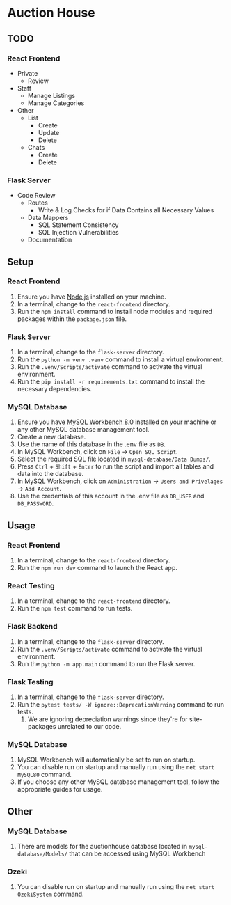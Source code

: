 # Auction House

## TODO

### React Frontend

- Private
  - Review 
- Staff 
  - Manage Listings
  - Manage Categories
- Other
  - List
    - Create
    - Update
    - Delete
  - Chats
    - Create
    - Delete

### Flask Server

- Code Review
    - Routes
        - Write & Log Checks for if Data Contains all Necessary Values
    - Data Mappers
        - SQL Statement Consistency
        - SQL Injection Vulnerabilities
    - Documentation

## Setup

### React Frontend

1. Ensure you have [Node.js](https://nodejs.org/en/download) installed on your machine.
2. In a terminal, change to the `react-frontend` directory.
3. Run the `npm install` command to install node modules and required packages within the `package.json` file.

### Flask Server

1. In a terminal, change to the `flask-server` directory.
2. Run the `python -m venv .venv` command to install a virtual environment.
3. Run the `.venv/Scripts/activate` command to activate the virtual environment.
4. Run the `pip install -r requirements.txt` command to install the necessary dependencies.

### MySQL Database

1. Ensure you have [MySQL Workbench 8.0](https://dev.mysql.com/downloads/installer/) installed on your machine or any other MySQL database management tool.
2. Create a new database.
3. Use the name of this database in the .env file as `DB`.
4. In MySQL Workbench, click on `File` → `Open SQL Script`.
5. Select the required SQL file located in `mysql-database/Data Dumps/`.
6. Press `Ctrl` + `Shift` + `Enter` to run the script and import all tables and data into the database.
7. In MySQL Workbench, click on `Administration` → `Users and Privelages` → `Add Account`.
8. Use the credentials of this account in the .env file as `DB_USER` and `DB_PASSWORD`.

## Usage

### React Frontend

1. In a terminal, change to the `react-frontend` directory.
2. Run the `npm run dev` command to launch the React app.

### React Testing

1. In a terminal, change to the `react-frontend` directory.
2. Run the `npm test` command to run tests.

### Flask Backend

1. In a terminal, change to the `flask-server` directory.
2. Run the `.venv/Scripts/activate` command to activate the virtual environment.
3. Run the `python -m app.main` command to run the Flask server.

### Flask Testing

1. In a terminal, change to the `flask-server` directory.
2. Run the `pytest tests/ -W ignore::DeprecationWarning` command to run tests.
    1. We are ignoring depreciation warnings since they're for site-packages unrelated to our code.

### MySQL Database

1. MySQL Workbench will automatically be set to run on startup.
2. You can disable run on startup and manually run using the `net start MySQL80` command.
3. If you choose any other MySQL database management tool, follow the appropriate guides for usage.

## Other

### MySQL Database

1. There are models for the auctionhouse database located in `mysql-database/Models/` that can be accessed using MySQL Workbench

### Ozeki

1. You can disable run on startup and manually run using the `net start OzekiSystem` command.
